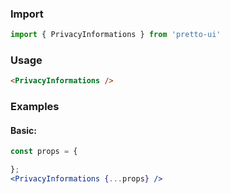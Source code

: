 ### Import
```js static
import { PrivacyInformations } from 'pretto-ui'
```

### Usage
```html
<PrivacyInformations />
```

### Examples
#### Basic:
```jsx
const props = {

};
<PrivacyInformations {...props} />
```


